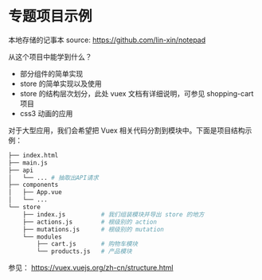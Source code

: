 # 专题项目示例

本地存储的记事本 source: https://github.com/lin-xin/notepad

从这个项目中能学到什么？

- 部分组件的简单实现
- store 的简单实现以及使用
- store 的结构层次划分，此处 vuex 文档有详细说明，可参见 shopping-cart 项目
- css3 动画的应用

对于大型应用，我们会希望把 Vuex 相关代码分割到模块中。下面是项目结构示例：

```bash
├── index.html
├── main.js
├── api
│   └── ... # 抽取出API请求
├── components
│   ├── App.vue
│   └── ...
└── store
    ├── index.js          # 我们组装模块并导出 store 的地方
    ├── actions.js        # 根级别的 action
    ├── mutations.js      # 根级别的 mutation
    └── modules
        ├── cart.js       # 购物车模块
        └── products.js   # 产品模块
```

参见： https://vuex.vuejs.org/zh-cn/structure.html
